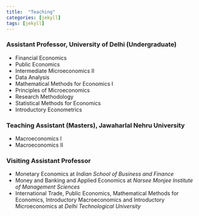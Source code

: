 ```yaml
---
title:  "Teaching"
categories: [jekyll]
tags: [jekyll]
---
```


<h3>Assistant Professor, University of Delhi (Undergraduate)</h3>
<ul>
<li>Financial Economics</li>
<li>Public Economics</li>
<li>Intermediate Microeconomics II</li>
<li>Data Analysis</li>
<li>Mathematical Methods for Economics I</li>
<li>Principles of Microeconomics</li>
<li>Research Methodology</li>
<li>Statistical Methods for Economics</li>
<li>Introductory Econometrics</li>
</ul>

<h3>Teaching Assistant (Masters), Jawaharlal Nehru University</h3>
<ul>
  <li>Macroeconomics I</li>
  <li>Macroeconomics II</li>
</ul>
<h3>Visiting Assistant Professor</h3>
<ul>
  <li>Monetary Economics at <em>Indian School of Business and Finance</em></li>
  <li>Money and Banking and Applied Economics at <em>Narsee Monjee Institute of Management Sciences</em></li>   
  <li>International Trade, Public Economics, Mathematical Methods for Economics, Introductory Macroeconomics and Introductory Microeconomics at <em>Delhi Technological University</em></li>
</ul>
